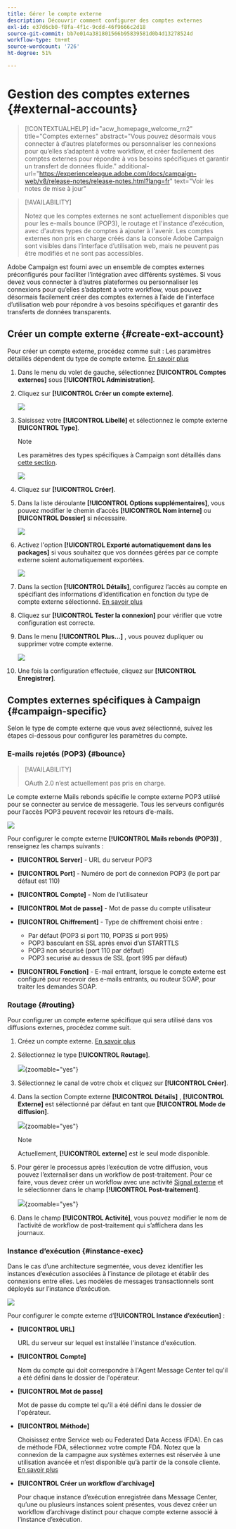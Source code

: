 ```yaml
---
title: Gérer le compte externe
description: Découvrir comment configurer des comptes externes
exl-id: e37d6cb0-f8fa-4f1c-9cdd-46f9666c2d18
source-git-commit: bb7e014a381801566b95839581d0b4d13278524d
workflow-type: tm+mt
source-wordcount: '726'
ht-degree: 51%

---
```


# Gestion des comptes externes {#external-accounts}

>[!CONTEXTUALHELP]
>id="acw_homepage_welcome_rn2"
>title="Comptes externes"
>abstract="Vous pouvez désormais vous connecter à d’autres plateformes ou personnaliser les connexions pour qu’elles s’adaptent à votre workflow, et créer facilement des comptes externes pour répondre à vos besoins spécifiques et garantir un transfert de données fluide."
>additional-url="https://experienceleague.adobe.com/docs/campaign-web/v8/release-notes/release-notes.html?lang=fr" text="Voir les notes de mise à jour"

>[!AVAILABILITY]
>
> Notez que les comptes externes ne sont actuellement disponibles que pour les e-mails bounce (POP3), le routage et l&#39;instance d&#39;exécution, avec d&#39;autres types de comptes à ajouter à l&#39;avenir.
> Les comptes externes non pris en charge créés dans la console Adobe Campaign sont visibles dans l’interface d’utilisation web, mais ne peuvent pas être modifiés et ne sont pas accessibles.

Adobe Campaign est fourni avec un ensemble de comptes externes préconfigurés pour faciliter l’intégration avec différents systèmes. Si vous devez vous connecter à d’autres plateformes ou personnaliser les connexions pour qu’elles s’adaptent à votre workflow, vous pouvez désormais facilement créer des comptes externes à l’aide de l’interface d’utilisation web pour répondre à vos besoins spécifiques et garantir des transferts de données transparents.

## Créer un compte externe {#create-ext-account}

Pour créer un compte externe, procédez comme suit : Les paramètres détaillés dépendent du type de compte externe. [En savoir plus](#campaign-specific)

1. Dans le menu du volet de gauche, sélectionnez **[!UICONTROL Comptes externes]** sous **[!UICONTROL Administration]**.

1. Cliquez sur **[!UICONTROL Créer un compte externe]**.

   ![](assets/external_account_create_1.png)

1. Saisissez votre **[!UICONTROL Libellé]** et sélectionnez le compte externe **[!UICONTROL Type]**.

   >[!NOTE]
   >
   >Les paramètres des types spécifiques à Campaign sont détaillés dans [cette section](#campaign-specific).

   ![](assets/external_account_create_2.png)

1. Cliquez sur **[!UICONTROL Créer]**.

1. Dans la liste déroulante **[!UICONTROL Options supplémentaires]**, vous pouvez modifier le chemin d’accès **[!UICONTROL Nom interne]** ou **[!UICONTROL Dossier]** si nécessaire.

   ![](assets/external_account_create_3.png)

1. Activez l&#39;option **[!UICONTROL Exporté automatiquement dans les packages]** si vous souhaitez que vos données gérées par ce compte externe soient automatiquement exportées. <!--Exported where??-->

   ![](assets/external_account_create_exported.png)

1. Dans la section **[!UICONTROL Détails]**, configurez l’accès au compte en spécifiant des informations d’identification en fonction du type de compte externe sélectionné. [En savoir plus](#bounce)

1. Cliquez sur **[!UICONTROL Tester la connexion]** pour vérifier que votre configuration est correcte.

1. Dans le menu **[!UICONTROL Plus...]** , vous pouvez dupliquer ou supprimer votre compte externe.

   ![](assets/external_account_create_4.png)

1. Une fois la configuration effectuée, cliquez sur **[!UICONTROL Enregistrer]**.

## Comptes externes spécifiques à Campaign {#campaign-specific}

Selon le type de compte externe que vous avez sélectionné, suivez les étapes ci-dessous pour configurer les paramètres du compte.

### E-mails rejetés (POP3) {#bounce}

>[!AVAILABILITY]
>
> OAuth 2.0 n’est actuellement pas pris en charge.

Le compte externe Mails rebonds spécifie le compte externe POP3 utilisé pour se connecter au service de messagerie. Tous les serveurs configurés pour l’accès POP3 peuvent recevoir les retours d’e-mails.

![](assets/external_account_bounce.png)

Pour configurer le compte externe **[!UICONTROL Mails rebonds (POP3)]** , renseignez les champs suivants :

* **[!UICONTROL Server]** - URL du serveur POP3

* **[!UICONTROL Port]** - Numéro de port de connexion POP3 (le port par défaut est 110)

* **[!UICONTROL Compte]** - Nom de l’utilisateur

* **[!UICONTROL Mot de passe]** - Mot de passe du compte utilisateur

* **[!UICONTROL Chiffrement]** - Type de chiffrement choisi entre :

   * Par défaut (POP3 si port 110, POP3S si port 995)
   * POP3 basculant en SSL après envoi d’un STARTTLS
   * POP3 non sécurisé (port 110 par défaut)
   * POP3 securisé au dessus de SSL (port 995 par défaut)

* **[!UICONTROL Fonction]** - E-mail entrant, lorsque le compte externe est configuré pour recevoir des e-mails entrants, ou routeur SOAP, pour traiter les demandes SOAP.

### Routage {#routing}

Pour configurer un compte externe spécifique qui sera utilisé dans vos diffusions externes, procédez comme suit.

1. Créez un compte externe. [En savoir plus](../administration/external-account.md#create-ext-account)

1. Sélectionnez le type **[!UICONTROL Routage]**.

   ![](assets/external-account-routing.png){zoomable="yes"}

1. Sélectionnez le canal de votre choix et cliquez sur **[!UICONTROL Créer]**.

1. Dans la section Compte externe **[!UICONTROL Détails]** , **[!UICONTROL Externe]** est sélectionné par défaut en tant que **[!UICONTROL Mode de diffusion]**.

   ![](assets/external-account-delivery-mode.png){zoomable="yes"}

   >[!NOTE]
   >
   >Actuellement, **[!UICONTROL externe]** est le seul mode disponible.

1. Pour gérer le processus après l’exécution de votre diffusion, vous pouvez l’externaliser dans un workflow de post-traitement. Pour ce faire, vous devez créer un workflow avec une activité [Signal externe](../workflows/activities/external-signal.md) et le sélectionner dans le champ **[!UICONTROL Post-traitement]**.

   ![](assets/external-account-post-processing.png){zoomable="yes"}

1. Dans le champ **[!UICONTROL Activité]**, vous pouvez modifier le nom de l’activité de workflow de post-traitement qui s’affichera dans les journaux. <!--you can edit the name of the activity that will be created if you add an external or bulk delivery to a workflow-->


### Instance d’exécution {#instance-exec}

Dans le cas d’une architecture segmentée, vous devez identifier les instances d’exécution associées à l’instance de pilotage et établir des connexions entre elles. Les modèles de messages transactionnels sont déployés sur l’instance d’exécution.

![](assets/external_account_exec.png)

Pour configurer le compte externe d’**[!UICONTROL Instance d’exécution]** :

* **[!UICONTROL URL]**

  URL du serveur sur lequel est installée l&#39;instance d&#39;exécution.

* **[!UICONTROL Compte]**

  Nom du compte qui doit correspondre à l&#39;Agent Message Center tel qu&#39;il a été défini dans le dossier de l&#39;opérateur.

* **[!UICONTROL Mot de passe]**

  Mot de passe du compte tel qu&#39;il a été défini dans le dossier de l&#39;opérateur.

* **[!UICONTROL Méthode]**

  Choisissez entre Service web ou Federated Data Access (FDA).
En cas de méthode FDA, sélectionnez votre compte FDA. Notez que la connexion de la campagne aux systèmes externes est réservée à une utilisation avancée et n’est disponible qu’à partir de la console cliente. [En savoir plus](https://experienceleague.adobe.com/fr/docs/campaign/campaign-v8/connect/fda#_blank)

* **[!UICONTROL Créer un workflow d’archivage]**

  Pour chaque instance d’exécution enregistrée dans Message Center, qu’une ou plusieurs instances soient présentes, vous devez créer un workflow d’archivage distinct pour chaque compte externe associé à l’instance d’exécution.
